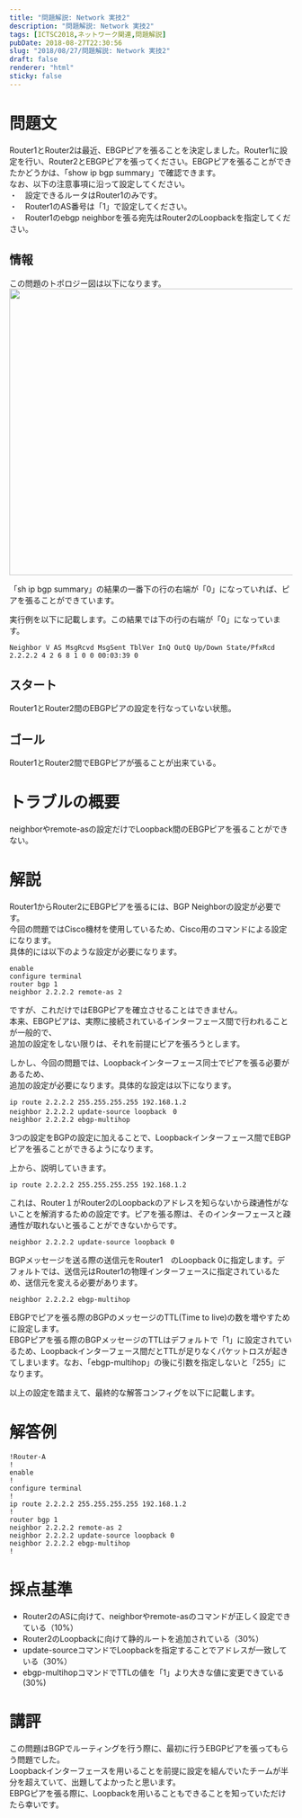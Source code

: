 ```yaml
---
title: "問題解説: Network 実技2"
description: "問題解説: Network 実技2"
tags: [ICTSC2018,ネットワーク関連,問題解説]
pubDate: 2018-08-27T22:30:56
slug: "2018/08/27/問題解説: Network 実技2"
draft: false
renderer: "html"
sticky: false
---
```


<h1>問題文</h1>
<p>Router1とRouter2は最近、EBGPピアを張ることを決定しました。Router1に設定を行い、Router2とEBGPピアを張ってください。EBGPピアを張ることができたかどうかは、「show ip bgp summary」で確認できます。<br />
なお、以下の注意事項に沿って設定してください。<br />
・　設定できるルータはRouter1のみです。<br />
・　Router1のAS番号は「1」で設定してください。<br />
・　Router1のebgp neighborを張る宛先はRouter2のLoopbackを指定してください。</p>
<h2>情報</h2>
<p>この問題のトポロジー図は以下になります。<br />
<img decoding="async" loading="lazy" src="/images/wp/2018/08/prob05-bgp-topology.png.webp" alt="" width="1292" height="510" class="alignnone size-full wp-image-1942" /></p>
<p>「sh ip bgp summary」の結果の一番下の行の右端が「0」になっていれば、ピアを張ることができています。</p>
<p>実行例を以下に記載します。この結果では下の行の右端が「0」になっています。</p>
<pre><code>Neighbor V AS MsgRcvd MsgSent TblVer InQ OutQ Up/Down State/PfxRcd
2.2.2.2 4 2 6 8 1 0 0 00:03:39 0</code></pre>
<h2>スタート</h2>
<p>Router1とRouter2間のEBGPピアの設定を行なっていない状態。</p>
<h2>ゴール</h2>
<p>Router1とRouter2間でEBGPピアが張ることが出来ている。</p>
<h1>トラブルの概要</h1>
<p>neighborやremote-asの設定だけでLoopback間のEBGPピアを張ることができない。</p>
<h1>解説</h1>
<p>Router1からRouter2にEBGPピアを張るには、BGP Neighborの設定が必要です。<br />
今回の問題ではCisco機材を使用しているため、Cisco用のコマンドによる設定になります。<br />
具体的には以下のような設定が必要になります。</p>
<pre><code>enable
configure terminal
router bgp 1
neighbor 2.2.2.2 remote-as 2</code></pre>
<p>ですが、これだけではEBGPピアを確立させることはできません。<br />
本来、EBGPピアは、実際に接続されているインターフェース間で行われることが一般的で、<br />
追加の設定をしない限りは、それを前提にピアを張ろうとします。</p>
<p>しかし、今回の問題では、Loopbackインターフェース同士でピアを張る必要があるため、<br />
追加の設定が必要になります。具体的な設定は以下になります。</p>
<pre><code>ip route 2.2.2.2 255.255.255.255 192.168.1.2
neighbor 2.2.2.2 update-source loopback　0
neighbor 2.2.2.2 ebgp-multihop</code></pre>
<p>3つの設定をBGPの設定に加えることで、Loopbackインターフェース間でEBGPピアを張ることができるようになります。</p>
<p>上から、説明していきます。</p>
<pre><code>ip route 2.2.2.2 255.255.255.255 192.168.1.2</code></pre>
<p>これは、Router１がRouter2のLoopbackのアドレスを知らないから疎通性がないことを解消するための設定です。ピアを張る際は、そのインターフェースと疎通性が取れないと張ることができないからです。</p>
<pre><code>neighbor 2.2.2.2 update-source loopback 0</code></pre>
<p>BGPメッセージを送る際の送信元をRouter1　のLoopback 0に指定します。デフォルトでは、送信元はRouter1の物理インターフェースに指定されているため、送信元を変える必要があります。</p>
<pre><code>neighbor 2.2.2.2 ebgp-multihop</code></pre>
<p>EBGPでピアを張る際のBGPのメッセージのTTL(Time to live)の数を増やすために設定します。<br />
EBGPピアを張る際のBGPメッセージのTTLはデフォルトで「1」に設定されているため、Loopbackインターフェース間だとTTLが足りなくパケットロスが起きてしまいます。なお、「ebgp-multihop」の後に引数を指定しないと「255」になります。</p>
<p>以上の設定を踏まえて、最終的な解答コンフィグを以下に記載します。</p>
<h1>解答例</h1>
<pre><code>!Router-A
!
enable
!
configure terminal
!
ip route 2.2.2.2 255.255.255.255 192.168.1.2
!
router bgp 1
neighbor 2.2.2.2 remote-as 2
neighbor 2.2.2.2 update-source loopback 0
neighbor 2.2.2.2 ebgp-multihop
!</code></pre>
<h1>採点基準</h1>
<ul>
<li>Router2のASに向けて、neighborやremote-asのコマンドが正しく設定できている（10%）</li>
<li>Router2のLoopbackに向けて静的ルートを追加されている（30%）</li>
<li>update-sourceコマンドでLoopbackを指定することでアドレスが一致している（30%）</li>
<li>ebgp-multihopコマンドでTTLの値を「1」より大きな値に変更できている(30%)</li>
</ul>
<h1>講評</h1>
<p>この問題はBGPでルーティングを行う際に、最初に行うEBGPピアを張ってもらう問題でした。<br />
Loopbackインターフェースを用いることを前提に設定を組んでいたチームが半分を超えていて、出題してよかったと思います。<br />
EBPGピアを張る際に、Loopbackを用いることもできることを知っていただけたら幸いです。</p>
